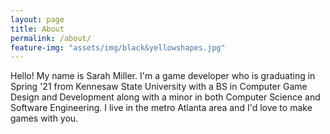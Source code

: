 ```yaml
---
layout: page
title: About
permalink: /about/
feature-img: "assets/img/black&yellowshapes.jpg"
---
```


Hello! My name is Sarah Miller. I'm a game developer who is graduating in Spring '21 from Kennesaw State University with a BS in Computer Game Design and Development along with a minor in both Computer Science and Software Engineering. I live in the metro Atlanta area and I'd love to make games with you.
